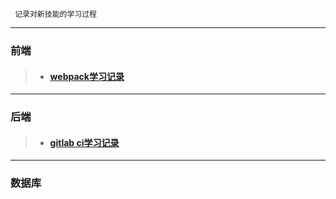 ```
 记录对新技能的学习过程
```
---

### 前端
> - #### [webpack学习记录](https://github.com/yancongcong1/study-log/tree/master/webpack)

---

### 后端
> - #### [gitlab ci学习记录](https://github.com/yancongcong1/study-log/tree/master/gitlab-ci)

---

### 数据库